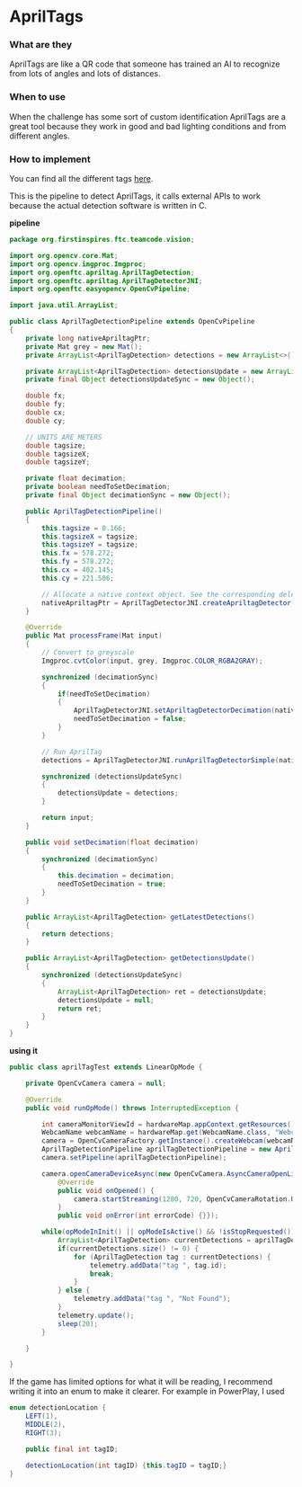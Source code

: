 # AprilTags

### What are they

AprilTags are like a QR code that someone has trained an AI to recognize from lots of angles and lots of distances.

### When to use

When the challenge has some sort of custom identification AprilTags are a great tool because they work in good and bad lighting conditions and from different angles.

### How to implement

You can find all the different tags [here](https://www.dotproduct3d.com/uploads/8/5/1/1/85115558/apriltags1-20.pdf).

This is the pipeline to detect AprilTags, it calls external APIs to work because the actual detection software is written in C.

**pipeline**

```java
package org.firstinspires.ftc.teamcode.vision;

import org.opencv.core.Mat;
import org.opencv.imgproc.Imgproc;
import org.openftc.apriltag.AprilTagDetection;
import org.openftc.apriltag.AprilTagDetectorJNI;
import org.openftc.easyopencv.OpenCvPipeline;

import java.util.ArrayList;

public class AprilTagDetectionPipeline extends OpenCvPipeline
{
    private long nativeApriltagPtr;
    private Mat grey = new Mat();
    private ArrayList<AprilTagDetection> detections = new ArrayList<>();

    private ArrayList<AprilTagDetection> detectionsUpdate = new ArrayList<>();
    private final Object detectionsUpdateSync = new Object();

    double fx;
    double fy;
    double cx;
    double cy;

    // UNITS ARE METERS
    double tagsize;
    double tagsizeX;
    double tagsizeY;

    private float decimation;
    private boolean needToSetDecimation;
    private final Object decimationSync = new Object();

    public AprilTagDetectionPipeline()
    {
        this.tagsize = 0.166;
        this.tagsizeX = tagsize;
        this.tagsizeY = tagsize;
        this.fx = 578.272;
        this.fy = 578.272;
        this.cx = 402.145;
        this.cy = 221.506;

        // Allocate a native context object. See the corresponding deletion in the finalizer
        nativeApriltagPtr = AprilTagDetectorJNI.createApriltagDetector(AprilTagDetectorJNI.TagFamily.TAG_36h11.string, 3, 3);
    }

    @Override
    public Mat processFrame(Mat input)
    {
        // Convert to greyscale
        Imgproc.cvtColor(input, grey, Imgproc.COLOR_RGBA2GRAY);

        synchronized (decimationSync)
        {
            if(needToSetDecimation)
            {
                AprilTagDetectorJNI.setApriltagDetectorDecimation(nativeApriltagPtr, decimation);
                needToSetDecimation = false;
            }
        }

        // Run AprilTag
        detections = AprilTagDetectorJNI.runAprilTagDetectorSimple(nativeApriltagPtr, grey, tagsize, fx, fy, cx, cy);

        synchronized (detectionsUpdateSync)
        {
            detectionsUpdate = detections;
        }

        return input;
    }

    public void setDecimation(float decimation)
    {
        synchronized (decimationSync)
        {
            this.decimation = decimation;
            needToSetDecimation = true;
        }
    }

    public ArrayList<AprilTagDetection> getLatestDetections()
    {
        return detections;
    }

    public ArrayList<AprilTagDetection> getDetectionsUpdate()
    {
        synchronized (detectionsUpdateSync)
        {
            ArrayList<AprilTagDetection> ret = detectionsUpdate;
            detectionsUpdate = null;
            return ret;
        }
    }
}
```

**using it**

```java
public class aprilTagTest extends LinearOpMode {

    private OpenCvCamera camera = null;

    @Override
    public void runOpMode() throws InterruptedException {

        int cameraMonitorViewId = hardwareMap.appContext.getResources().getIdentifier("cameraMonitorViewId", "id", hardwareMap.appContext.getPackageName());
        WebcamName webcamName = hardwareMap.get(WebcamName.class, "Webcam 1");
        camera = OpenCvCameraFactory.getInstance().createWebcam(webcamName, cameraMonitorViewId);
        AprilTagDetectionPipeline aprilTagDetectionPipeline = new AprilTagDetectionPipeline();
        camera.setPipeline(aprilTagDetectionPipeline);

        camera.openCameraDeviceAsync(new OpenCvCamera.AsyncCameraOpenListener() {
            @Override
            public void onOpened() {
                camera.startStreaming(1280, 720, OpenCvCameraRotation.UPRIGHT);
            }
            public void onError(int errorCode) {}});

        while(opModeInInit() || opModeIsActive() && !isStopRequested()) {
            ArrayList<AprilTagDetection> currentDetections = aprilTagDetectionPipeline.getLatestDetections();
            if(currentDetections.size() != 0) {
                for (AprilTagDetection tag : currentDetections) {
                    telemetry.addData("tag ", tag.id);
                    break;
                }
            } else {
                telemetry.addData("tag ", "Not Found");
            }
            telemetry.update();
            sleep(20);
        }

    }

}
```

If the game has limited options for what it will be reading, I recommend writing it into an enum to make it clearer. For example in PowerPlay, I used 

```java
enum detectionLocation {
    LEFT(1),
    MIDDLE(2),
    RIGHT(3);

    public final int tagID;

    detectionLocation(int tagID) {this.tagID = tagID;}
}
```